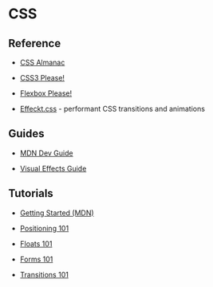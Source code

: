 CSS
===


## Reference

* [CSS Almanac](http://css-tricks.com/almanac/)

* [CSS3 Please!](http://css3please.com/)

* [Flexbox Please!](http://demo.agektmr.com/flexbox/)

* [Effeckt.css](http://h5bp.github.io/Effeckt.css/dist/) - performant CSS
  transitions and animations


## Guides

* [MDN Dev Guide](https://developer.mozilla.org/en-US/docs/Web/Guide/CSS)

* [Visual Effects Guide](http://developer.apple.com/library/safari/#documentation/InternetWeb/Conceptual/SafariVisualEffectsProgGuide/Introduction.html)


## Tutorials

* [Getting Started (MDN)](https://developer.mozilla.org/en-US/docs/Web/Guide/CSS/Getting_started)

* [Positioning 101](http://alistapart.com/article/css-positioning-101)

* [Floats 101](http://alistapart.com/article/css-floats-101)

* [Forms 101](http://alistapart.com/article/forward-thinking-form-validation)

* [Transitions 101](http://alistapart.com/article/understanding-css3-transitions)

